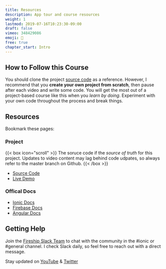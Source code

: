 ```yaml
---
title: Resources
description: App tour and course resources
weight: 1
lastmod: 2019-07-16T10:23:30-09:00
draft: false
vimeo: 348429086
emoji: 📜
free: true
chapter_start: Intro
---
```


## How to Follow this Course

You should clone the project
[source code](https://github.com/codediodeio/ionic4-master-course) as a
reference. However, I recommend that you **create your own project from
scratch**, then pause after each video and write some code. You will get the
most out of a project-based course like this when you _learn by doing_.
Experiment with your own code throughout the process and break things.

## Resources

Bookmark these pages:

### Project

{{< box icon="scroll"  >}} The soruce code if the _source of truth_ for this
project. Updates to video content may lag behind code udpates, so always refer
to the master branch on Github. {{< /box >}}

- [Source Code](https://github.com/codediodeio/ionic4-master-course)
- [Live Demo](https://ionic4-fire.web.app/)

### Offical Docs

- [Ionic Docs](https://ionicframework.com/docs)
- [Firebase Docs](https://firebase.google.com/docs)
- [Angular Docs](https://angular.io)

## Getting Help

Join the [Fireship Slack Team](https://fireship.page.link/slack) to chat with
the community in the #ionic or #general channel. I check Slack daily, so feel
free to reach out with a direct message.

Stay updated on
[YouTube](https://www.youtube.com/channel/UCsBjURrPoezykLs9EqgamOA) &
[Twitter](https://twitter.com/fireship_dev)
